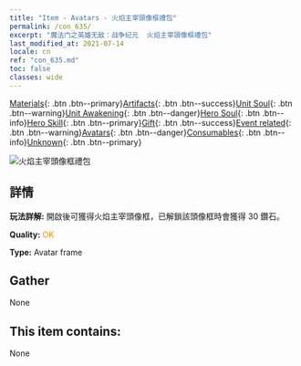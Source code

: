 ```yaml
---
title: "Item - Avatars - 火焰主宰頭像框禮包"
permalink: /con_635/
excerpt: "魔法门之英雄无敌：战争纪元  火焰主宰頭像框禮包"
last_modified_at: 2021-07-14
locale: cn
ref: "con_635.md"
toc: false
classes: wide
---
```

 [Materials](/ItemsCN/){: .btn .btn--primary}[Artifacts](/ItemsCN/Artifacts/){: .btn .btn--success}[Unit Soul](/ItemsCN/UnitSoul/){: .btn .btn--warning}[Unit Awakening](/ItemsCN/UnitAwakening/){: .btn .btn--danger}[Hero Soul](/ItemsCN/HeroSoul/){: .btn .btn--info}[Hero Skill](/ItemsCN/HeroSkill/){: .btn .btn--primary}[Gift](/ItemsCN/Gift/){: .btn .btn--success}[Event related](/ItemsCN/Events/){: .btn .btn--warning}[Avatars](/ItemsCN/Avatars/){: .btn .btn--danger}[Consumables](/ItemsCN/Consumables/){: .btn .btn--info}[Unknown](/ItemsCN/Unknown/){: .btn .btn--primary}

 ![火焰主宰頭像框禮包](/images/a/avatarFrame_39.png)

## 詳情
 **玩法詳解:** 開啟後可獲得火焰主宰頭像框，已解鎖該頭像框時會獲得 30 鑽石。

 **Quality:** <span style="color: #FF8C00">OK</span>

 **Type:** Avatar frame

## Gather

  None

## This item contains:

  None

